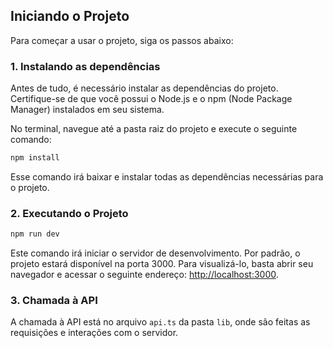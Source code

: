 ## Iniciando o Projeto

Para começar a usar o projeto, siga os passos abaixo:

### 1. Instalando as dependências

Antes de tudo, é necessário instalar as dependências do projeto. Certifique-se de que você possui o Node.js e o npm (Node Package Manager) instalados em seu sistema.

No terminal, navegue até a pasta raiz do projeto e execute o seguinte comando:

```bash
npm install
```
Esse comando irá baixar e instalar todas as dependências necessárias para o projeto.

### 2. Executando o Projeto

```bash
npm run dev
```

Este comando irá iniciar o servidor de desenvolvimento. Por padrão, o projeto estará disponível na porta 3000. Para visualizá-lo, basta abrir seu navegador e acessar o seguinte endereço: [http://localhost:3000](http://localhost:3000).

### 3. Chamada à API
A chamada à API está no arquivo `api.ts` da pasta `lib`, onde são feitas as requisições e interações com o servidor.




